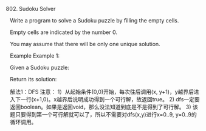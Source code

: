 802. Sudoku Solver

Write a program to solve a Sudoku puzzle by filling the empty cells.

Empty cells are indicated by the number 0.

You may assume that there will be only one unique solution.

Example
Example 1:

Given a Sudoku puzzle:


Return its solution:


解法1：DFS
注意：
1）从起始条件(0,0)开始，每次往后调用(x, y+1)，y越界后进入下一行(x+1,0)。x越界后说明成功得到一个可行解，故返回true。
2) dfs一定要返回boolean。如果是返回void，那么没法知道到底是不是得到了可行解。
3) 该题只要得到第一个可行解就可以了，所以不需要对dfs(x,y)进行x=0..9, y=0..9的循环调用。
